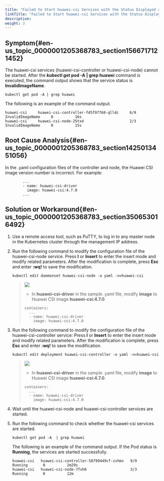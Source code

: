```yaml
---
title: "Failed to Start huawei-csi Services with the Status Displayed as InvalidImageName"
linkTitle: "Failed to Start huawei-csi Services with the Status Displayed as InvalidImageName"
description: 
weight: 3
---
```


## Symptom{#en-us_topic_0000001205368783_section1566717121452}

The huawei-csi services \(huawei-csi-controller or huawei-csi-node\) cannot be started. After the  **kubectl get pod -A | grep huawei**  command is executed, the command output shows that the service status is  **InvalidImageName**.

```
kubectl get pod -A | grep huawei
```

The following is an example of the command output.

```
huawei-csi     huawei-csi-controller-fd5f97768-qlldc     6/9     InvalidImageName     0          16s
huawei-csi     huawei-csi-node-25txd                     2/3     InvalidImageName     0          15s
```

## Root Cause Analysis{#en-us_topic_0000001205368783_section1425013451056}

In the .yaml configuration files of the controller and node, the Huawei CSI image version number is incorrect. For example:

```
        ...
        - name: huawei-csi-driver
          image: huawei-csi:4.7.0
        ...
```

## Solution or Workaround{#en-us_topic_0000001205368783_section350653016492}

1.  Use a remote access tool, such as PuTTY, to log in to any master node in the Kubernetes cluster through the management IP address.
2.  Run the following command to modify the configuration file of the huawei-csi-node service. Press  **I**  or  **Insert**  to enter the insert mode and modify related parameters. After the modification is complete, press  **Esc**  and enter  **:wq!**  to save the modification.

    ```
    kubectl edit daemonset huawei-csi-node -o yaml -n=huawei-csi
    ```

    >![](/css-docs/public_sys-resources/en-us/icon-note.gif)  
    >-   In  **huawei-csi-driver**  in the sample .yaml file, modify  **image**  to Huawei CSI image  **huawei-csi:4.7.0**.
    >    ```
    >    containers:
    >      ...
    >      - name: huawei-csi-driver
    >        image: huawei-csi:4.7.0
    >    ```

3.  Run the following command to modify the configuration file of the huawei-csi-controller service: Press  **I**  or  **Insert**  to enter the insert mode and modify related parameters. After the modification is complete, press  **Esc**  and enter  **:wq!**  to save the modification.

    ```
    kubectl edit deployment huawei-csi-controller -o yaml -n=huawei-csi
    ```

    >![](/css-docs/public_sys-resources/en-us/icon-note.gif)  
    >-   In  **huawei-csi-driver**  in the sample .yaml file, modify  **image**  to Huawei CSI image  **huawei-csi:4.7.0**.
    >    ```
    >    containers:
    >      ...
    >      - name: huawei-csi-driver
    >        image: huawei-csi:4.7.0
    >    ```

4.  Wait until the huawei-csi-node and huawei-csi-controller services are started.
5.  Run the following command to check whether the huawei-csi services are started.

    ```
    kubectl get pod -A  | grep huawei
    ```

    The following is an example of the command output. If the Pod status is  **Running**, the services are started successfully.

    ```
    huawei-csi   huawei-csi-controller-58799449cf-zvhmv   9/9     Running       0          2m29s
    huawei-csi   huawei-csi-node-7fxh6                    3/3     Running       0          12m
    ```

